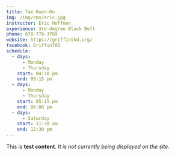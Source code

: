 ```yaml
---
title: Tae Kwon-Do
img: /img/cms/eric.jpg
instructor: Eric Hoffman
experience: 3rd-degree Black Belt
phone: 678-778-3789
website: https://griffintkd.org/
facebook: GriffinTKD
schedule:
  - days:
      - Monday
      - Thursday
    start: 04:30 pm
    end: 05:15 pm
  - days:
      - Monday
      - Thursday
    start: 05:15 pm
    end: 06:00 pm
  - days:
      - Saturday
    start: 11:30 am
    end: 12:30 pm
---
```

This is **test content**. *It is not currently being displayed on the site.*